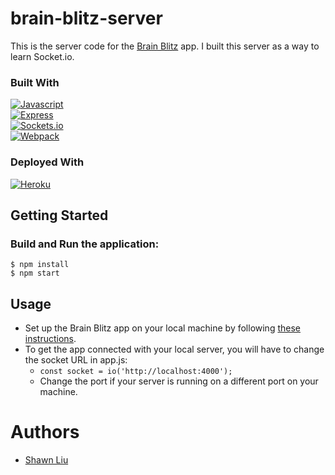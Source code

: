 # brain-blitz-server

This is the server code for the [Brain Blitz](https://github.com/shawn8913/brain-blitz/tree/main) app. I built this server as a way to learn Socket.io.


### Built With
[![Javascript][Javascript.js]][Javascript-url]\
[![Express][Express.js]][Express-url]\
[![Sockets.io][Sockets.js]][Sockets-url]\
[![Webpack][Webpack.js]][Webpack-url]

### Deployed With
[![Heroku][Heroku.js]][Heroku-url]

## Getting Started
### Build and Run the application:

```
$ npm install
$ npm start
````

## Usage
* Set up the Brain Blitz app on your local machine by following [these instructions](https://github.com/shawn8913/brain-blitz/tree/main#build-and-run-the-application).
* To get the app connected with your local server, you will have to change the socket URL in app.js:
  * ``const socket = io('http://localhost:4000');``
  * Change the port if your server is running on a different port on your machine.
 
 
# Authors
* [Shawn Liu](https://github.com/shawn8913)


[Javascript.js]: https://img.shields.io/badge/Javascript-20232A?style=for-the-badge&logo=javascript
[Javascript-url]: https://developer.mozilla.org/en-US/docs/Web/JavaScript
[Express.js]: https://img.shields.io/badge/Express-20232A?style=for-the-badge&logo=express
[Express-url]: https://expressjs.com/
[Sockets.js]: https://img.shields.io/badge/Sockets.io-20232A?style=for-the-badge&logo=socketdotio&logoColor=61DAFB
[Sockets-url]: https://socket.io/
[Webpack.js]: https://img.shields.io/badge/Webpack-20232A?style=for-the-badge&logo=webpack
[Webpack-url]: https://webpack.js.org/
[Heroku.js]: https://img.shields.io/badge/Heroku-20232A?style=for-the-badge&logo=heroku
[Heroku-url]: https://dashboard.heroku.com/
